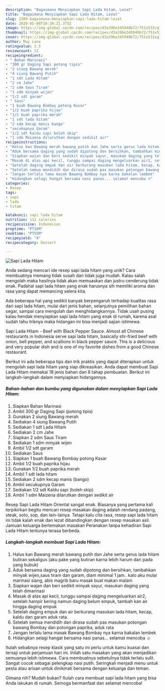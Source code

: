 ```yaml
---
description: "Bagaimana Menyiapkan Sapi Lada Hitam, Lezat"
title: "Bagaimana Menyiapkan Sapi Lada Hitam, Lezat"
slug: 2289-bagaimana-menyiapkan-sapi-lada-hitam-lezat
date: 2020-05-08T10:30:21.375Z
image: https://img-global.cpcdn.com/recipes/d3a396e345940b72/751x532cq70/sapi-lada-hitam-foto-resep-utama.jpg
thumbnail: https://img-global.cpcdn.com/recipes/d3a396e345940b72/751x532cq70/sapi-lada-hitam-foto-resep-utama.jpg
cover: https://img-global.cpcdn.com/recipes/d3a396e345940b72/751x532cq70/sapi-lada-hitam-foto-resep-utama.jpg
author: May Lane
ratingvalue: 3.5
reviewcount: 12
recipeingredient:
- " Bahan Marinasi"
- "300 gr Daging Sapi potong tipis"
- "2 siung Bawang merah"
- "4 siung Bawang Putih"
- "1 sdt Lada Hitam"
- "2 cm Jahe"
- "2 sdm Saus Tiram"
- "1 sdm minyak wijen"
- "1/2 sdt garam"
- " Saus"
- "1 buah Bawang Bombay potong Kasar"
- "1/2 buah paprika hijau"
- "1/2 buah paprika merah"
- "1 sdt lada hitam"
- "2 sdm kecap manis bango"
- "secukupnya Garam"
- "1/2 sdt Kaldu sapi boleh skip"
- "1 sdm Maizena dilarutkan dengan sedikit air"
recipeinstructions:
- "Halus kan Bawang merah bawang putih dan Jahe serta gerus lada hitam butiran sekaligus (aku pake yang butiran karna lebih harum dari pada yang bubuk)"
- "Aduk bersama daging yang sudah dipotong dan bersihkan, tambahkan minyak wijen,saus tiram dan garam, diam minimal 1 jam.. kalo aku mulai marinasi siang, abis magrib baru masak buat makan malam"
- "Siapkan wajan dan beri sedikit minyak sayur, masukan daging yang telah dimarinasi"
- "Masak di atas api kecil, tunggu sampai daging mengeluarkan air2, setelah hampir kering namun daging belum empuk, tambah kan air hingga daging empuk"
- "Setelah daging empuk dan air berkurang masukan lada hitam, kecap, kaldu dan garam aduk rata."
- "Setelah semua mendidih dan dirasa sudah pas masukan potongan bawang Bombay dan potongan paprika, aduk rata"
- "Jangan terlalu lama masak Bawang Bombay nya karna bakalan lembek"
- "Hidangkan selagi hangat bersama nasi panas... selamat mencoba ☺️"
categories:
- Resep
tags:
- sapi
- lada
- hitam

katakunci: sapi lada hitam 
nutrition: 111 calories
recipecuisine: Indonesian
preptime: "PT16M"
cooktime: "PT55M"
recipeyield: "4"
recipecategory: Dessert

---
```



![Sapi Lada Hitam](https://img-global.cpcdn.com/recipes/d3a396e345940b72/751x532cq70/sapi-lada-hitam-foto-resep-utama.jpg)

Anda sedang mencari ide resep sapi lada hitam yang unik? Cara membuatnya memang tidak susah dan tidak juga mudah. Kalau salah mengolah maka hasilnya tidak akan memuaskan dan justru cenderung tidak enak. Padahal sapi lada hitam yang enak harusnya sih memiliki aroma dan rasa yang dapat memancing selera kita.

Ada beberapa hal yang sedikit banyak berpengaruh terhadap kualitas rasa dari sapi lada hitam, mulai dari jenis bahan, selanjutnya pemilihan bahan segar, sampai cara mengolah dan menghidangkannya. Tidak usah pusing kalau hendak menyiapkan sapi lada hitam yang enak di rumah, karena asal sudah tahu triknya maka hidangan ini bisa menjadi sajian istimewa.

Sapi Lada Hitam - Beef with Black Pepper Sauce. Almost all Chinese restaurants in Indonesia serve sapi lada hitam, basically stir-fried beef with onion, bell pepper, and scallions in black pepper sauce. This is a delicious and very popular dish and is one of my favorite dishes from a good Chinese restaurant.


Berikut ini ada beberapa tips dan trik praktis yang dapat diterapkan untuk mengolah sapi lada hitam yang siap dikreasikan. Anda dapat membuat Sapi Lada Hitam memakai 18 jenis bahan dan 8 tahap pembuatan. Berikut ini langkah-langkah dalam menyiapkan hidangannya.

<!--inarticleads1-->

##### Bahan-bahan dan bumbu yang digunakan dalam menyiapkan Sapi Lada Hitam:

1. Siapkan  Bahan Marinasi
1. Ambil 300 gr Daging Sapi (potong tipis)
1. Gunakan 2 siung Bawang merah
1. Sediakan 4 siung Bawang Putih
1. Sediakan 1 sdt Lada Hitam
1. Sediakan 2 cm Jahe
1. Siapkan 2 sdm Saus Tiram
1. Sediakan 1 sdm minyak wijen
1. Ambil 1/2 sdt garam
1. Sediakan  Saus
1. Siapkan 1 buah Bawang Bombay potong Kasar
1. Ambil 1/2 buah paprika hijau
1. Gunakan 1/2 buah paprika merah
1. Ambil 1 sdt lada hitam
1. Sediakan 2 sdm kecap manis (bango)
1. Ambil secukupnya Garam
1. Sediakan 1/2 sdt Kaldu sapi (boleh skip)
1. Ambil 1 sdm Maizena dilarutkan dengan sedikit air


Resep Sapi Lada Hitam Oriental sangat enak. Biasanya yang pertama kali terpikirkan begitu mencari resep masakan daging adalah rendang padang, steak, soto, sop, dan lain-lainya. Tetapi kalu cita rasa, resep sapi lada hitam ini tidak kalah enak dan lezat dibandingkan dengan resep masakan asli. Jamuan keluarga bertemakan masakan Peranakan tanpa kehadiran Sapi Lada Hitam tentunya terasa berbeda. 

<!--inarticleads2-->

##### Langkah-langkah membuat Sapi Lada Hitam:

1. Halus kan Bawang merah bawang putih dan Jahe serta gerus lada hitam butiran sekaligus (aku pake yang butiran karna lebih harum dari pada yang bubuk)
1. Aduk bersama daging yang sudah dipotong dan bersihkan, tambahkan minyak wijen,saus tiram dan garam, diam minimal 1 jam.. kalo aku mulai marinasi siang, abis magrib baru masak buat makan malam
1. Siapkan wajan dan beri sedikit minyak sayur, masukan daging yang telah dimarinasi
1. Masak di atas api kecil, tunggu sampai daging mengeluarkan air2, setelah hampir kering namun daging belum empuk, tambah kan air hingga daging empuk
1. Setelah daging empuk dan air berkurang masukan lada hitam, kecap, kaldu dan garam aduk rata.
1. Setelah semua mendidih dan dirasa sudah pas masukan potongan bawang Bombay dan potongan paprika, aduk rata
1. Jangan terlalu lama masak Bawang Bombay nya karna bakalan lembek
1. Hidangkan selagi hangat bersama nasi panas... selamat mencoba ☺️


Itulah sebabnya resep klasik yang satu ini perlu untuk kamu kuasai dan tersaji untuk perjamuan hari ini. Inilah satu masakan yang akan menjadikan semuanya lebih istimewa. Cara membuatnya sebetulnya tidak terlalu sulit. Sangat cocok sebagai pelengkap nasi putih. Seringkali menjadi menu untuk pesta atau arisan untuk dinikmati bersama dengan keluarga dan teman. 

Gimana nih? Mudah bukan? Itulah cara membuat sapi lada hitam yang bisa Anda lakukan di rumah. Semoga bermanfaat dan selamat mencoba!
